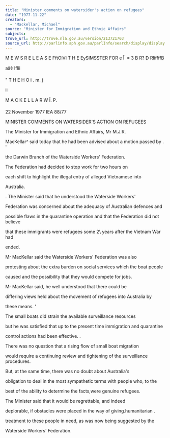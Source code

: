 ```yaml
---
title: "Minister comments on watersider's action on refugees"
date: "1977-11-22"
creators:
  - "Mackellar, Michael"
source: "Minister for Immigration and Ethnic Affairs"
subjects:
trove_url: http://trove.nla.gov.au/version/213721703
source_url: http://parlinfo.aph.gov.au/parlInfo/search/display/display.w3p;query=Id%3A%22media/pressrel/HPR08003069%22
---
```


 M E W S  R E L E A S E  FftOiVi T H E  EySIMSSTER FOR e Î  = 3  B R? D RliffffB 

 aâ¢ Iflii

 "  T H E  H O i . m. j 

 ii

 M A C K E L L A R  W Î. P.

 22 November 1977 IEA 88/77

 MINISTER COMMENTS ON WATERSIDER'S ACTION ON REFUGEES

 The Minister for Immigration and Ethnic Affairs, Mr M.J.R.

 MacKellar^ said today that he had been advised about a motion passed by .  '

 the Darwin Branch of the Waterside Workers' Federation.

 The Federation had decided to stop work for two hours on 

 each shift to highlight the illegal entry of alleged Vietnamese into 

 Australia.

 .  The Minister said that he understood the Waterside Workers'

 Federation was concerned about the adequacy of Australian defences and 

 possible flaws in the quarantine operation and that the Federation did not believe 

 that these immigrants were refugees some 2\ years after the Vietnam War had 

 ended.

 Mr MacKellar said the Waterside Workers' Federation was also 

 protesting about the extra burden on social services which the boat people 

 caused and the possibility that they would compete for jobs.

 Mr MacKellar said, he well understood that there could be 

 differing views held about the movement of refugees into Australia by 

 these means. '

 The small boats did strain the available surveillance resources 

 but he was satisfied that up to the present time immigration and quarantine 

 control actions had been effective. .

 There was no question that a rising flow of small boat migration 

 would require a continuing review and tightening of the surveillance procedures.

 But, at the same time, there was no doubt about Australia's 

 obligation to deal in the most sympathetic terms with people who, to the 

 best of the ability to determine the facts,were genuine refugees.

 The Minister said that it would be regrettable, and indeed 

 deplorable, if obstacles were placed in the way of giving.humanitarian .  

 treatment to these people in need, as was now being suggested by the 

 Waterside Workers' Federation.

